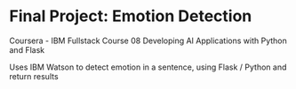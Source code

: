 # Final Project: Emotion Detection

Coursera - IBM Fullstack Course 08 Developing AI Applications with Python and Flask

Uses IBM Watson to detect emotion in a sentence, using Flask / Python and return results
